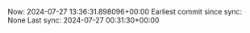 Now: 2024-07-27 13:36:31.898096+00:00 Earliest commit since sync: None Last sync: 2024-07-27 00:31:30+00:00
